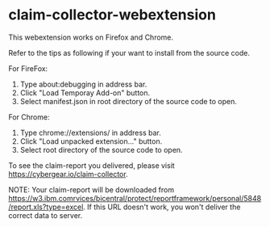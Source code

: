 # claim-collector-webextension
This webextension works on Firefox and Chrome.

Refer to the tips as following if your want to install from the source code.

For FireFox:
1. Type about:debugging in address bar.<br/>
2. Click "Load Temporay Add-on" button.</br>
3. Select manifest.json in root directory of the source code to open.

For Chrome:
1. Type chrome://extensions/ in address bar.<br/>
2. Click "Load unpacked extension..." button.<br/>
3. Select root directory of the source code to open.

To see the claim-report you delivered, please visit https://cybergear.io/claim-collector.

NOTE: Your claim-report will be downloaded from https://w3.ibm.comrvices/bicentral/protect/reportframework/personal/5848/report.xls?type=excel. If this URL doesn't work, you won't deliver the correct data to server.
